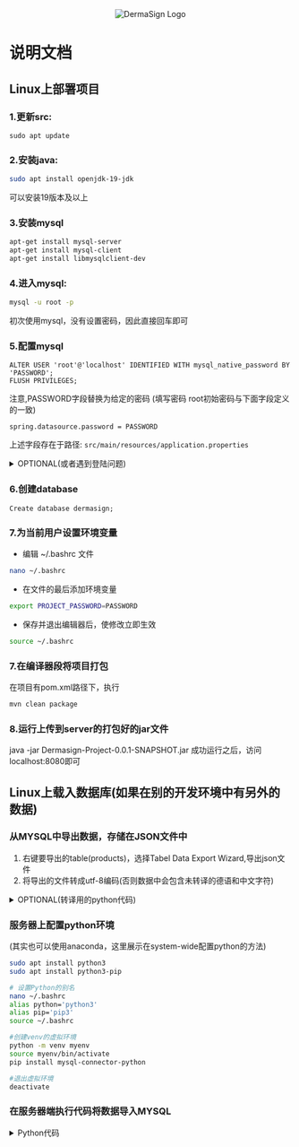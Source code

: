 <div style="text-align: center;">
  <img src="src/main/resources/static/img/Homepage/dermasign_logo.png" alt="DermaSign Logo" />
</div>

# 说明文档

## Linux上部署项目
### 1.更新src:
```commandline
sudo apt update
```
### 2.安装java:
```bash
sudo apt install openjdk-19-jdk
```
可以安装19版本及以上

### 3.安装mysql
```bash
apt-get install mysql-server
apt-get install mysql-client
apt-get install libmysqlclient-dev
```
### 4.进入mysql:
```bash
mysql -u root -p
```
初次使用mysql，没有设置密码，因此直接回车即可

### 5.配置mysql
```mysql
ALTER USER 'root'@'localhost' IDENTIFIED WITH mysql_native_password BY 'PASSWORD';
FLUSH PRIVILEGES;
```
注意,PASSWORD字段替换为给定的密码
(填写密码 root初始密码与下面字段定义的一致)
```
spring.datasource.password = PASSWORD
```
上述字段存在于路径: `src/main/resources/application.properties`


<details>
  <summary>OPTIONAL(或者遇到登陆问题)</summary>

- 若需要更多用户，可以创建例如: ‘admin’ 账户并为其设置密码：

````mysql
CREATE USER 'admin'@'localhost' IDENTIFIED BY 'PASSWORD';
GRANT ALL PRIVILEGES ON *.* TO 'admin'@'localhost' WITH GRANT OPTION;
FLUSH PRIVILEGES;
````

- 如果你忘记了 `root` 或 `admin` 用户的密码，可以尝试以下步骤来重置密码：
  -  首先停止 MySQL 服务：
     ```bash
     sudo systemctl stop mysql
     ```
  - 然后以跳过权限表的模式启动 MySQL：
     ```bash
     sudo mysqld_safe --skip-grant-tables &
     ```
  - 再次登录 MySQL，此时不需要密码：
    ```bash
    mysql -u root
    ```
  - 登录成功后，重置 `admin` 或 `root` 用户的密码：
    ```mysql
    ALTER USER 'root'@'localhost' IDENTIFIED BY 'new_password';
    FLUSH PRIVILEGES;
    ```
  - 最后，重启 MySQL 服务：
    ```bash
    sudo systemctl start mysql
    ```
</details>

### 6.创建database
```mysql
Create database dermasign;
```

### 7.为当前用户设置环境变量
- 编辑 ~/.bashrc 文件
```bash
nano ~/.bashrc
```
- 在文件的最后添加环境变量
```bash
export PROJECT_PASSWORD=PASSWORD
```
- 保存并退出编辑器后，使修改立即生效
```bash
source ~/.bashrc
```

### 7.在编译器段将项目打包
在项目有pom.xml路径下，执行 
```bash
mvn clean package
```

### 8.运行上传到server的打包好的jar文件
java -jar Dermasign-Project-0.0.1-SNAPSHOT.jar
成功运行之后，访问localhost:8080即可


## Linux上载入数据库(如果在别的开发环境中有另外的数据)
### 从MYSQL中导出数据，存储在JSON文件中
1. 右键要导出的table(products)，选择Tabel Data Export Wizard,导出json文件
2. 将导出的文件转成utf-8编码(否则数据中会包含未转译的德语和中文字符)
<details>
  <summary>OPTIONAL(转译用的python代码)</summary>

```python
import json

with open('products.json', 'r', encoding='utf-8') as file:
json_data = json.load(file)

output_file = 'products_utf8.json'

with open(output_file, 'w', encoding='utf-8') as file:
json.dump(json_data, file, ensure_ascii=False, indent=4)

```
</details>

### 服务器上配置python环境
(其实也可以使用anaconda，这里展示在system-wide配置python的方法)
```bash
sudo apt install python3
sudo apt install python3-pip

# 设置Python的别名
nano ~/.bashrc
alias python='python3'
alias pip='pip3'
source ~/.bashrc

#创建venv的虚拟环境
python -m venv myenv
source myenv/bin/activate
pip install mysql-connector-python

#退出虚拟环境
deactivate
```
### 在服务器端执行代码将数据导入MYSQL

<details>
  <summary>Python代码</summary>

```python
#如果没有更改数据库的结构的前提下，否则按情况修改下列代码

import json
import mysql.connector

# 连接到 MySQL 数据库
conn = mysql.connector.connect(
  host="localhost",
  user="root",  # 替换为您的 MySQL 用户名
  password="Your_PWD",  # 替换为您的 MySQL 密码
  database="dermasign"
)
cursor = conn.cursor()

# 创建 products 表
cursor.execute("""
    CREATE TABLE IF NOT EXISTS products (
        id INT PRIMARY KEY,
        name VARCHAR(1000),
        description_en TEXT,
        description_de TEXT,
        volume VARCHAR(1000),
        benefit_en TEXT,
        benefit_de TEXT,
        usage_en TEXT,
        usage_de TEXT,
        ingredients_en TEXT,
        ingredients_de TEXT,
        pic_name TEXT,
        nursing_stage VARCHAR(1000),
        product_type VARCHAR(1000),
        professional VARCHAR(20),
        skin_problem VARCHAR(1000),
        dosage VARCHAR(1000),
        suitable_en TEXT,
        suitable_de TEXT
    )
""")

# 打开 JSON 文件并读取数据
with open('products_utf8', 'r', encoding='utf-8') as file:
  data = json.load(file)

  # 遍历 JSON 数据并插入到数据库中
  for item in data:
    sql = """
        INSERT INTO products 
        (id, name, description_en, description_de, volume, benefit_en, benefit_de, usage_en, usage_de, 
         ingredients_en, ingredients_de, pic_name, nursing_stage, product_type, professional, skin_problem, 
         dosage, suitable_en, suitable_de)
        VALUES (%s, %s, %s, %s, %s, %s, %s, %s, %s, %s, %s, %s, %s, %s, %s, %s, %s, %s, %s)
        """
    val = (
      item['id'],
      item.get('name'),
      item.get('description_en'),
      item.get('description_de'),
      item.get('volume'),
      item.get('benefit_en'),
      item.get('benefit_de'),
      item.get('usage_en'),
      item.get('usage_de'),
      item.get('ingredients_en'),
      item.get('ingredients_de'),
      item.get('pic_name'),
      item.get('nursing_stage'),
      item.get('product_type'),
      item.get('professional'),
      item.get('skin_problem'),
      item.get('dosage'),
      item.get('suitable_en'),
      item.get('suitable_de')
    )
    cursor.execute(sql, val)

# 提交事务
conn.commit()

# 关闭连接
cursor.close()
conn.close()

print("数据插入成功！")
```
</details>


